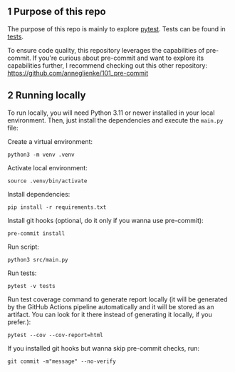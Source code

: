 ## 1 Purpose of this repo
The purpose of this repo is mainly to explore [pytest](https://docs.pytest.org/en/7.3.x/). Tests can be found in [tests](tests). 

To ensure code quality, this repository leverages the capabilities of pre-commit. If you're curious about pre-commit and want to explore its capabilities further, I recommend checking out this other repository: https://github.com/anneglienke/101_pre-commit

## 2 Running locally
To run locally, you will need Python 3.11 or newer installed in your local environment. Then, just install the dependencies and execute the `main.py` file:

Create a virtual environment:
```
python3 -m venv .venv
```

Activate local environment:
```
source .venv/bin/activate
```

Install dependencies:
```
pip install -r requirements.txt
```

Install git hooks (optional, do it only if you wanna use pre-commit):
```
pre-commit install
```

Run script:
```
python3 src/main.py
```

Run tests:
```
pytest -v tests
```
Run test coverage command to generate report locally (it will be generated by the GitHub Actions pipeline automatically and it will be stored as an artifact. You can look for it there instead of generating it locally, if you prefer.):
```
pytest --cov --cov-report=html
```

If you installed git hooks but wanna skip pre-commit checks, run:
```
git commit -m"message" --no-verify
```

